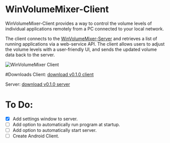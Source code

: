 # WinVolumeMixer-Client

WinVolumeMixer-Client provides a way to control the volume levels of individual applications remotely from a PC connected to your local network.

The client connects to the [WinVolumeMixer-Server](https://github.com/aidenmagrath/WinVolumeMixer-Server) and retrieves a list of running applications via a web-service API. The client allows users to adjust the volume levels with a user-friendly UI, and sends the updated volume data back to the server.

![WinVolumeMixer Client](http://aidenmagrath.com/Images/WinVolumeMixer%20Client%20v0.1.0.png)

#Downloads
Client: [download v0.1.0 client](https://github.com/aidenmagrath/WinVolumeMixer-Client/releases/download/v0.1.0/WinVolumeMixer-Client-Setup.exe)

Server: [download v0.1.0 server](https://github.com/aidenmagrath/WinVolumeMixer-Server/releases/download/0.1.0/WinVolumeMixer-Server-Setup.exe)

# To Do:
- [x] Add settings window to server.
- [ ] Add option to automatically run program at startup.
- [ ] Add option to automatically start server.
- [ ] Create Android Client.
